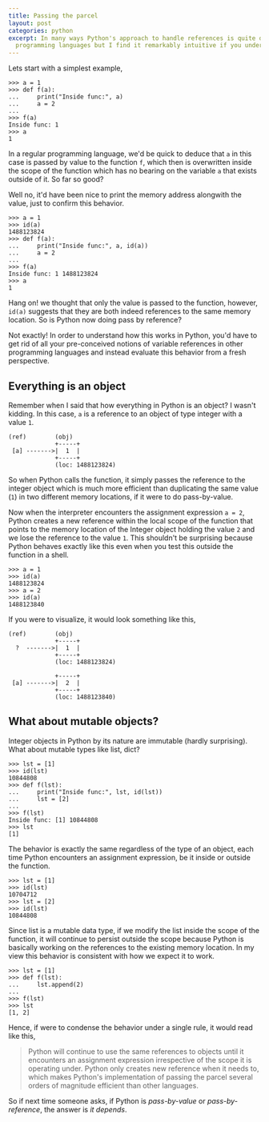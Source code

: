 ```yaml
---
title: Passing the parcel
layout: post
categories: python
excerpt: In many ways Python's approach to handle references is quite different to other
  programming languages but I find it remarkably intuitive if you understand the idea of how everything in Python is an object and how objects are supposed to behave when passed as arguments to a function.
---
```


Lets start with a simplest example,

```
>>> a = 1
>>> def f(a):
...     print("Inside func:", a)
...     a = 2
...
>>> f(a)
Inside func: 1
>>> a
1
```

In a regular programming language, we'd be quick to deduce that `a` in this case is passed by value to the function `f`, which then is overwritten inside the scope of the function which has no bearing on the variable `a` that exists outside of it. So far so good?

Well no, it'd have been nice to print the memory address alongwith the value, just to confirm this behavior.

```
>>> a = 1
>>> id(a)
1488123824
>>> def f(a):
...     print("Inside func:", a, id(a))
...     a = 2
...
>>> f(a)
Inside func: 1 1488123824
>>> a
1
```

Hang on! we thought that only the value is passed to the function, however, `id(a)` suggests that they are both indeed references to the same memory location. So is Python now doing pass by reference?

Not exactly! In order to understand how this works in Python, you'd have to get rid of all your pre-conceived notions of variable references in other programming languages and instead evaluate this behavior from a fresh perspective.

## Everything is an object

Remember when I said that how everything in Python is an object? I wasn't kidding. In this case, `a` is a reference to an object of type integer with a value `1`.

```
(ref)        (obj)
             +-----+
 [a] ------->|  1  |
             +-----+
             (loc: 1488123824)
```

So when Python calls the function, it simply passes the reference to the integer object which is much more efficient than duplicating the same value (`1`) in two different memory locations, if it were to do pass-by-value.

Now when the interpreter encounters the assignment expression `a = 2`, Python creates a new reference within the local scope of the function that points to the memory location of the Integer object holding the value `2` and we lose the reference to the value `1`. This shouldn't be surprising because Python behaves exactly like this even when you test this outside the function in a shell.

```
>>> a = 1
>>> id(a)
1488123824
>>> a = 2
>>> id(a)
1488123840
```

If you were to visualize, it would look something like this,

```
(ref)        (obj)
             +-----+
  ?  ------->|  1  |
             +-----+
             (loc: 1488123824)

             +-----+
 [a] ------->|  2  |
             +-----+
             (loc: 1488123840)
```

## What about mutable objects?

Integer objects in Python by its nature are immutable (hardly surprising). What about mutable types like list, dict?

```
>>> lst = [1]
>>> id(lst)
10844808
>>> def f(lst):
...     print("Inside func:", lst, id(lst))
...     lst = [2]
...
>>> f(lst)
Inside func: [1] 10844808
>>> lst
[1]
```

The behavior is exactly the same regardless of the type of an object, each time Python encounters an assignment expression, be it inside or outside the function.

```
>>> lst = [1]
>>> id(lst)
10704712
>>> lst = [2]
>>> id(lst)
10844808
```

Since list is a mutable data type, if we modify the list inside the scope of the function, it will continue to persist outside the scope because Python is basically working on the references to the  existing memory location. In my view this behavior is consistent with how we expect it to work.   

```
>>> lst = [1]
>>> def f(lst):
...     lst.append(2)
...
>>> f(lst)
>>> lst
[1, 2]
```

Hence, if were to condense the behavior under a single rule, it would read like this,

> Python will continue to use the same references to objects until it encounters an assignment expression irrespective of the scope it is operating under. Python only creates new reference when it needs to, which makes Python's implementation of passing the parcel several orders of magnitude efficient than other languages.

So if next time someone asks, if Python is _pass-by-value_ or _pass-by-reference_, the answer is _it depends_.